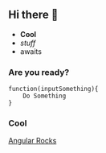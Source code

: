 ## Hi there 👋
- __Cool__
- *stuff*
- awaits
### Are you ready?
```
function(inputSomething){
    Do Something
}
```
### Cool
[Angular Rocks](https://www.angular.dev)
<!--
**luciusfoxceo/luciusfoxceo** is a ✨ _special_ ✨ repository because its `README.md` (this file) appears on your GitHub profile.

Here are some ideas to get you started:

- 🔭 I’m currently working on ...
- 🌱 I’m currently learning ...
- 👯 I’m looking to collaborate on ...
- 🤔 I’m looking for help with ...
- 💬 Ask me about ...
- 📫 How to reach me: ...
- 😄 Pronouns: ...
- ⚡ Fun fact: ...
-->
